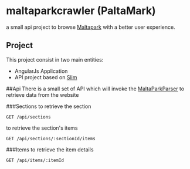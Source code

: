 # maltaparkcrawler (PaltaMark)
a small api project to browse <a href="http://maltapark.com">Maltapark</a> with a better user experience.

## Project
This project consist in two main entities:
  - AngularJs Application
  - API project based on [Slim](https://github.com/slimphp/slim)
  
##Api
There is a small set of API which will invoke the [MaltaParkParser](https://github.com/vikkio88/maltaparkcrawler/blob/slim-api/Lib/MaltaParkParser.php) to retrieve data from the website

###Sections
to retrieve the section
```
GET /api/sections
```
to retrieve the section's items
```
GET /api/sections/:sectionId/items
```
###Items
to retrieve the item details
```
GET /api/items/:itemId
```




